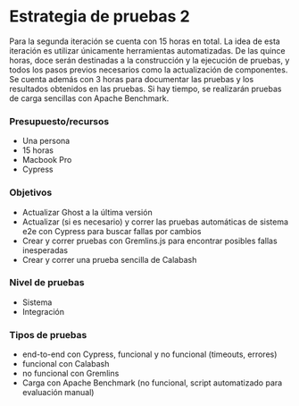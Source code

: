# Estrategia de pruebas 2

Para la segunda iteración se cuenta con 15 horas en total. La idea de esta iteración es utilizar únicamente herramientas
automatizadas. De las quince horas, doce serán destinadas a la construcción y la ejecución de pruebas, y todos los pasos
previos necesarios como la actualización de componentes. Se cuenta además  con 3 horas para documentar las pruebas y los 
resultados obtenidos en las pruebas. Si hay tiempo, se realizarán pruebas de carga sencillas con Apache Benchmark.

### Presupuesto/recursos
- Una persona
- 15 horas
- Macbook Pro
- Cypress

### Objetivos
- Actualizar Ghost a la última versión
- Actualizar (si es necesario) y correr las pruebas automáticas de sistema e2e con Cypress para buscar fallas por cambios
- Crear y correr pruebas con Gremlins.js para encontrar posibles fallas inesperadas
- Crear y correr una prueba sencilla de Calabash

### Nivel de pruebas
- Sistema
- Integración

### Tipos de pruebas
- end-to-end con Cypress, funcional y no funcional (timeouts, errores)
- funcional con Calabash
- no funcional con Gremlins
- Carga con Apache Benchmark (no funcional, script automatizado para evaluación manual)
